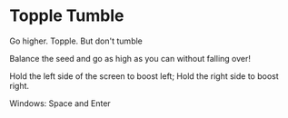 # Topple Tumble
Go higher.
Topple.
But don't tumble

Balance the seed and go as high as you can without falling over!

Hold the left side of the screen to boost left;
Hold the right side to boost right.

Windows: Space and Enter

